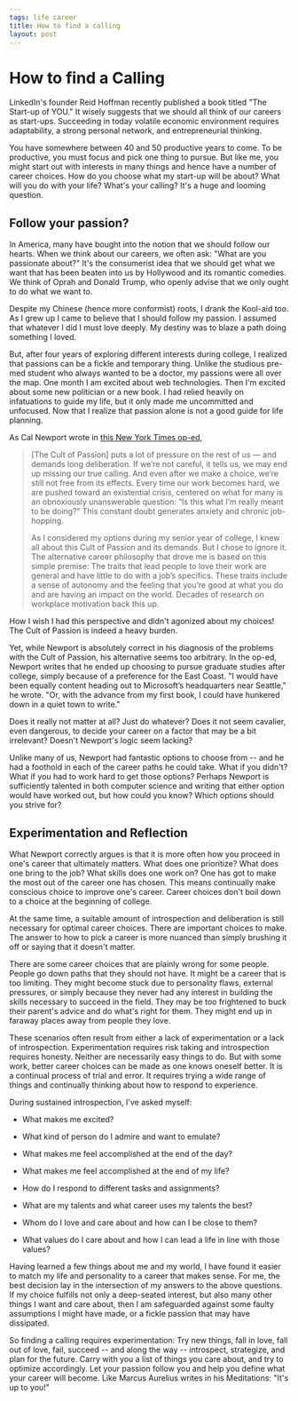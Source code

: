 ```yaml
--- 
tags: life career
title: How to find a calling
layout: post
---
```


# How to find a Calling

LinkedIn's founder Reid Hoffman recently published a book titled "The Start-up of YOU." It wisely suggests that we should all think of our careers as start-ups. Succeeding in today volatile economic environment requires adaptability, a strong personal network, and entrepreneurial thinking. 

You have somewhere between 40 and 50 productive years to come. To be productive, you must focus and pick one thing to pursue. But like me, you might start out with interests in many things and hence have a number of career choices. How do you choose what my start-up will be about? What will you do with your life? What's your calling? It's a huge and looming question.

## Follow your passion?

In America, many have bought into the notion that we should follow our hearts. When we think about our careers, we often ask: "What are you passionate about?" It's the consumerist idea that we should get what we want that has been beaten into us by Hollywood and its romantic comedies. We think of Oprah and Donald Trump, who openly advise that we only ought to do what we want to. 

Despite my Chinese (hence more conformist) roots, I drank the Kool-aid too. As I grew up I came to believe that I should follow my passion. I assumed that whatever I did I must love deeply. My destiny was to blaze a path doing something I loved. 

But, after four years of exploring different interests during college, I realized that passions can be a fickle and temporary thing. Unlike the studious pre-med student who always wanted to be a doctor, my passions were all over the map. One month I am excited about web technologies. Then I'm excited about some new politician or a new book. I had relied heavily on infatuations to guide my life, but it only made me uncommitted and unfocused. Now that I realize that passion alone is not a good guide for life planning. 

As Cal Newport wrote in [this New York Times op-ed](http://www.nytimes.com/2012/09/30/jobs/follow-a-career-passion-let-it-follow-you.html), 

>[The Cult of Passion] puts a lot of pressure on the rest of us — and demands long deliberation. If we’re not careful, it tells us, we may end up missing our true calling. And even after we make a choice, we’re still not free from its effects. Every time our work becomes hard, we are pushed toward an existential crisis, centered on what for many is an obnoxiously unanswerable question: “Is this what I’m really meant to be doing?” This constant doubt generates anxiety and chronic job-hopping.
>
>As I considered my options during my senior year of college, I knew all about this Cult of Passion and its demands. But I chose to ignore it. The alternative career philosophy that drove me is based on this simple premise: The traits that lead people to love their work are general and have little to do with a job’s specifics. These traits include a sense of autonomy and the feeling that you’re good at what you do and are having an impact on the world. Decades of research on workplace motivation back this up. 

How I wish I had this perspective and didn't agonized about my choices! The Cult of Passion is indeed a heavy burden. 

Yet, while Newport is absolutely correct in his diagnosis of the problems with the Cult of Passion, his alternative seems too arbitrary. In the op-ed, Newport writes that he ended up choosing to pursue graduate studies after college, simply because of a preference for the East Coast. "I would have been equally content heading out to Microsoft’s headquarters near Seattle," he wrote. "Or, with the advance from my first book, I could have hunkered down in a quiet town to write." 

Does it really not matter at all? Just do whatever? Does it not seem cavalier, even dangerous, to decide your career on a factor that may be a bit irrelevant? Doesn't Newport's logic seem lacking? 

Unlike many of us, Newport had fantastic options to choose from -- and he had a foothold in each of the career paths he could take. What if you didn't? What if you had to work hard to get those options? Perhaps Newport is sufficiently talented in both computer science and writing that either option would have worked out, but how could you know? Which options should you strive for? 

## Experimentation and Reflection

What Newport correctly argues is that it is more often how you proceed in one's career that ultimately matters. What does one prioritize? What does one bring to the job? What skills does one work on? One has got to make the most out of the career one has chosen. This means continually make conscious choice to improve one's career. Career choices don't boil down to a choice at the beginning of college. 

At the same time, a suitable amount of introspection and deliberation is still necessary for optimal career choices. There are important choices to make. The answer to how to pick a career is more nuanced than simply brushing it off or saying that it doesn't matter. 

There are some career choices that are plainly wrong for some people. People go down paths that they should not have. It might be a career that is too limiting. They might become stuck due to personality flaws, external pressures, or simply because they never had any interest in building the skills necessary to succeed in the field. They may be too frightened to buck their parent's advice and do what's right for them. They might end up in faraway places away from people they love. 

These scenarios often result from either a lack of experimentation or a lack of introspection. Experimentation requires risk taking and introspection requires honesty. Neither are necessarily easy things to do. But with some work, better career choices can be made as one knows oneself better. It is a continual process of trial and error. It requires trying a wide range of things and continually thinking about how to respond to experience. 

During sustained introspection, I've asked myself: 

* What makes me excited? 

* What kind of person do I admire and want to emulate? 

* What makes me feel accomplished at the end of the day? 

* What makes me feel accomplished at the end of my life? 

* How do I respond to different tasks and assignments?

* What are my talents and what career uses my talents the best? 

* Whom do I love and care about and how can I be close to them? 

* What values do I care about and how I can lead a life in line with those values?

Having learned a few things about me and my world, I have found it easier to match my life and personality to a career that makes sense. For me, the best decision lay in the intersection of my answers to the above questions. If my choice fulfills not only a deep-seated interest, but also many other things I want and care about, then I am safeguarded against some faulty assumptions I might have made, or a fickle passion that may have dissipated. 

So finding a calling requires experimentation: Try new things, fall in love, fall out of love, fail, succeed -- and along the way -- introspect, strategize, and plan for the future. Carry with you a list of things you care about, and try to optimize accordingly. Let your passion follow you and help you define what your career will become. Like Marcus Aurelius writes in his Meditations: "It's up to you!" 